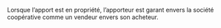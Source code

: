 Lorsque l’apport est en propriété, l’apporteur est garant envers la société coopérative comme un vendeur envers son acheteur.